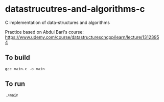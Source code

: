 # datastrucutres-and-algorithms-c
C implementation of data-structures and algorithms

Practice based on Abdul Bari's course: 
https://www.udemy.com/course/datastructurescncpp/learn/lecture/13123954 

## To build

`gcc main.c -o main`

## To run

`./main`

